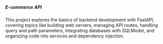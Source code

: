 ##### E-commerce API

This project explores the basics of backend development with FastAPI, covering topics like building web servers, managing API routes, handling query and path parameters, integrating databases with SQLModel, and organizing code into services and dependency injection.


